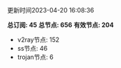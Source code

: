 更新时间2023-04-20 16:08:36

**总订阅: 45**
**总节点: 656**
**有效节点: 204**
- v2ray节点: 152
- ss节点: 46
- trojan节点: 6
